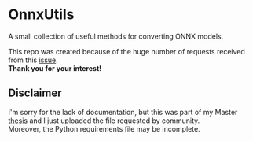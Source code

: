 # OnnxUtils
A small collection of useful methods for converting ONNX models.  

This repo was created because of the huge number of requests received from this [issue](https://github.com/onnx/onnx-tensorflow/issues/632).  
<b>Thank you for your interest!</b>

## Disclaimer
I'm sorry for the lack of documentation, but this was part of my Master [thesis](https://morethesis.unimore.it/theses/available/etd-11102022-122822/) and I just uploaded the file requested by community.  
Moreover, the Python requirements file may be incomplete.
